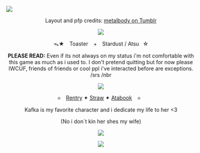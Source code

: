 ![](https://64.media.tumblr.com/d1589cf3ad1c832ceeaffd98c95b002a/67ed0709d442744e-c4/s1280x1920/93b45c59fc5c91655e6d247491547e975a935692.pnj)
<div align="center">

  Layout and pfp credits: [metalbody on Tumblr](https://www.tumblr.com/metalbody/770897865719644160/%F0%93%88%92-sunday-tumblr-layouts-f2u-w)

![](https://64.media.tumblr.com/b3e8ee5a7b1d7f2d27893be932fca3a5/67ed0709d442744e-a2/s2048x3072/66e0cdf6e7738e7583a16dd0c60daaa0213de090.pnj)

ᯓ★ ⠀Toaster⠀ + ⠀Stardust / Atsu⠀☆

**PLEASE READ:** Even if its not always on my status i'm not comfortable with this game as much as i used to.
I don't pretend quitting but for now please IWCUF, friends of friends or cool ppl i've interacted before are exceptions. /srs /nbr

![](https://64.media.tumblr.com/f212430850edcea486535f92be244b67/67ed0709d442744e-14/s1280x1920/8621c0680ed671322c2dad5db8bed8e856b8d097.pnj)

⟡ ⠀[Rentry](https://rentry.co/Nessun_Dorma) ✦ [Straw](https://weretigerfennec.straw.page/) ✦ [Atabook](https://toasterthefox.atabook.org/) ⠀⟡⠀

Kafka is my favorite character and i dedicate my life to her <3

(No i don`t kin her shes my wife)

![](https://64.media.tumblr.com/ebca36130cf669628c5f6a9c7fb3bda5/67ed0709d442744e-60/s2048x3072/9878ab5d61e841b7c6ca3d2a7ab7c0bfba62d76a.pnj)

![](https://64.media.tumblr.com/152aebbb9faeed7224fdb0379ef2a1db/67ed0709d442744e-69/s1280x1920/8e8ae91e786c7257d1df5152e5c6b8eb8690e371.pnj)
<!--
**ToasterTheFox/ToasterTheFox** is a ✨ _special_ ✨ repository because its `README.md` (this file) appears on your GitHub profile.

Here are some ideas to get you started:

- 🔭 I’m currently working on ...
- 🌱 I’m currently learning ...
- 👯 I’m looking to collaborate on ...
- 🤔 I’m looking for help with ...
- 💬 Ask me about ...
- 📫 How to reach me: ...
- 😄 Pronouns: ...
- ⚡ Fun fact: ...
-->
